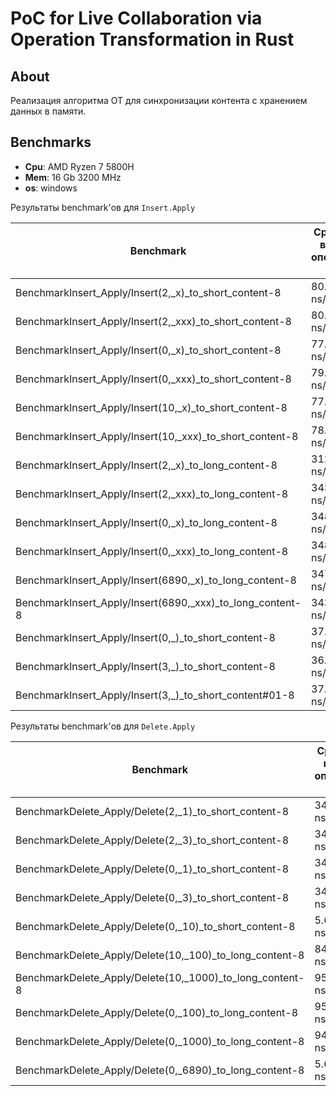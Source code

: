 # PoC for Live Collaboration via Operation Transformation in Rust
## About
Реализация алгоритма OT для синхронизации контента с хранением данных в памяти. 

## Benchmarks
- **Cpu**: AMD Ryzen 7 5800H
- **Mem**: 16 Gb 3200 MHz
- **os**: windows

Результаты benchmark'ов для `Insert.Apply` 

| Benchmark | Среднее время операции **Rust**|
| ---       | ---                                |
| BenchmarkInsert_Apply/Insert(2,_x)_to_short_content-8         | 80.800 ns/iter |
| BenchmarkInsert_Apply/Insert(2,_xxx)_to_short_content-8       | 80.875 ns/iter |
| BenchmarkInsert_Apply/Insert(0,_x)_to_short_content-8         | 77.508 ns/iter |
| BenchmarkInsert_Apply/Insert(0,_xxx)_to_short_content-8       | 79.690 ns/iter |
| BenchmarkInsert_Apply/Insert(10,_x)_to_short_content-8        | 77.624 ns/iter |
| BenchmarkInsert_Apply/Insert(10,_xxx)_to_short_content-8      | 78.196 ns/iter |
| BenchmarkInsert_Apply/Insert(2,_x)_to_long_content-8          | 312.87 ns/iter |
| BenchmarkInsert_Apply/Insert(2,_xxx)_to_long_content-8        | 343.84 ns/iter |
| BenchmarkInsert_Apply/Insert(0,_x)_to_long_content-8          | 348.94 ns/iter |
| BenchmarkInsert_Apply/Insert(0,_xxx)_to_long_content-8        | 348.94 ns/iter |
| BenchmarkInsert_Apply/Insert(6890,_x)_to_long_content-8       | 347.36 ns/iter |
| BenchmarkInsert_Apply/Insert(6890,_xxx)_to_long_content-8     | 343.75 ns/iter |
| BenchmarkInsert_Apply/Insert(0,_<long>)_to_short_content-8    | 37.138 ns/iter |
| BenchmarkInsert_Apply/Insert(3,_<long>)_to_short_content-8    | 36.937 ns/iter |
| BenchmarkInsert_Apply/Insert(3,_<long>)_to_short_content#01-8 | 37.295 ns/iter |


Результаты benchmark'ов для `Delete.Apply` 

| Benchmark | Среднее время операции **Rust**| 
| --- | --- |
| BenchmarkDelete_Apply/Delete(2,_1)_to_short_content-8    | 34.677 ns/iter |
| BenchmarkDelete_Apply/Delete(2,_3)_to_short_content-8    | 34.743 ns/iter |
| BenchmarkDelete_Apply/Delete(0,_1)_to_short_content-8    | 34.075 ns/iter |
| BenchmarkDelete_Apply/Delete(0,_3)_to_short_content-8    | 34.601 ns/iter |
| BenchmarkDelete_Apply/Delete(0,_10)_to_short_content-8   | 5.6319 ns/iter |
| BenchmarkDelete_Apply/Delete(10,_100)_to_long_content-8  | 84.052 ns/iter |
| BenchmarkDelete_Apply/Delete(10,_1000)_to_long_content-8 | 95.390 ns/iter |
| BenchmarkDelete_Apply/Delete(0,_100)_to_long_content-8   | 95.390 ns/iter |
| BenchmarkDelete_Apply/Delete(0,_1000)_to_long_content-8  | 94.392 ns/iter |
| BenchmarkDelete_Apply/Delete(0,_6890)_to_long_content-8  | 5.6328 ns/iter |
